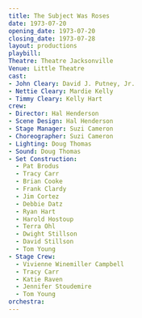 ```yaml
---
title: The Subject Was Roses
date: 1973-07-20
opening_date: 1973-07-20
closing_date: 1973-07-28
layout: productions
playbill:
Theatre: Theatre Jacksonville
Venue: Little Theatre
cast:
- John Cleary: David J. Putney, Jr.
- Nettie Cleary: Mardie Kelly
- Timmy Cleary: Kelly Hart
crew:
- Director: Hal Henderson
- Scene Design: Hal Henderson
- Stage Manager: Suzi Cameron
- Choreographer: Suzi Cameron
- Lighting: Doug Thomas
- Sound: Doug Thomas
- Set Construction:
  - Pat Brodus
  - Tracy Carr
  - Brian Cooke
  - Frank Clardy
  - Jim Cortez
  - Debbie Datz
  - Ryan Hart
  - Harold Hostoup
  - Terra Ohl
  - Dwight Stillson
  - David Stillson
  - Tom Young
- Stage Crew:
  - Vivienne Winemiller Campbell
  - Tracy Carr
  - Katie Raven
  - Jennifer Stoudemire
  - Tom Young
orchestra:
---
```

